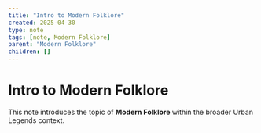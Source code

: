 ```yaml
---
title: "Intro to Modern Folklore"
created: 2025-04-30
type: note
tags: [note, Modern Folklore]
parent: "Modern Folklore"
children: []
---
```


# Intro to Modern Folklore

This note introduces the topic of **Modern Folklore** within the broader Urban Legends context.
